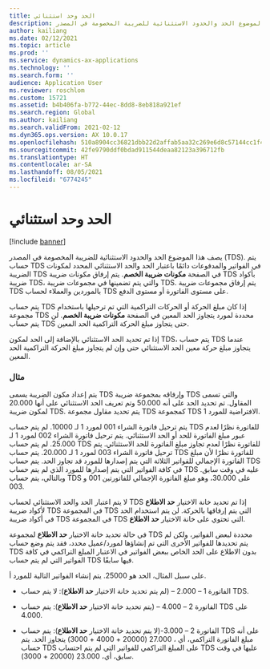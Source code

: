 ```yaml
---
title: الحد وحد استثنائي
description: يصف هذا الموضوع الحد والحدود الاستثنائية للضريبة المخصومة في المصدر (TDS).
author: kailiang
ms.date: 02/12/2021
ms.topic: article
ms.prod: ''
ms.service: dynamics-ax-applications
ms.technology: ''
ms.search.form: ''
audience: Application User
ms.reviewer: roschlom
ms.custom: 15721
ms.assetid: b4b406fa-b772-44ec-8dd8-8eb818a921ef
ms.search.region: Global
ms.author: kailiang
ms.search.validFrom: 2021-02-12
ms.dyn365.ops.version: AX 10.0.17
ms.openlocfilehash: 510a8904cc36821dbb22d2affab5aa32c269e6d8c57144cc1f4ef3e1ac448334
ms.sourcegitcommit: 42fe9790ddf0bdad911544deaa82123a396712fb
ms.translationtype: HT
ms.contentlocale: ar-SA
ms.lasthandoff: 08/05/2021
ms.locfileid: "6774245"
---
```

# <a name="threshold-limit-and-exception-threshold-limit"></a>الحد وحد استثنائي

[!include [banner](../includes/banner.md)]

يصف هذا الموضوع الحد والحدود الاستثنائية للضريبة المخصومة في المصدر (TDS). يتم حساب TDS في الفواتير والمدفوعات دائمًا باعتبار الحد والحد الاستثنائي المحدد لمكونات الضريبة TDS في الصفحة **مكونات ضريبة الخصم**. يتم إرفاق مكونات ضريبة TDS بأكواد ضريبة TDS، والتي يتم تضمينها في مجموعات ضريبة TDS. يتم إرفاق مجموعات ضريبة TDS بالموردين والعملاء لحساب TDS على مستوى الفاتورة أو مستوى الدفع.

يتم حساب TDS إذا كان مبلغ الحركة أو الحركات التراكمية التي تم ترحيلها باستخدام مجموعة TDS محددة لمورد يتجاوز الحد المعين في الصفحة **مكونات ضريبة الخصم**. لن يتم حساب TDS حتى يتجاوز مبلغ الحركة التراكمية الحد المعين.

إذا تم تحديد الحد الاستثنائي بالإضافة إلى الحد لمكون TDS، يتم حساب TDS عندما يتجاوز مبلغ حركة معين الحد الاستثنائي حتى وإن لم يتجاوز مبلغ الحركة التراكمية الحد المعين.

### <a name="example"></a>مثال
يتم إعداد مكون الضريبة يسمى TDS وإرفاقه بمجموعة ضريبة TDS والتي تسمى المقاول. تم تحديد الحد على أنه 50.000 وتم تعريف الحد الاستثنائي على أنها 20.000 لمكون ضريبة TDS. يتم تحديد مقاول مجموعة TDS كمجموعة TDS الافتراضية للمورد 1.

يتم ترحيل فاتورة الشراء 001 لمورد 1 لـ 10000. لم يتم حساب TDS للفاتورة نظرًا لعدم عبور مبلغ الفاتورة للحد أو الحد الاستثنائي. يتم ترحيل فاتورة الشراء 002 لمورد 1 لـ 25.000. لم يتم حساب TDS للفاتورة نظرًا لعدم تجاوز مبلغ الفاتورة للحد الاستثنائي. يتم ترحيل فاتورة الشراء 003 لمورد 1 لـ 20.000. يتم حساب TDS للفاتورة نظرًا لأن مبلغ الفاتورة الإجمالي للفواتير الثلاثة التي يتم إصدارها للمورد قد تجاوز الحد. يتم حساب TDS في كافة الفواتير التي يتم إصدارها للمورد الذي لم يتم حساب TDS عليه في وقت سابق. وبالتالي، يتم حساب TDS على 30.000، وهو مبلغ الفاتورة الإجمالي للفاتورتين 001 و 003.

لا يتم اعتبار الحد والحد الاستثنائي لحساب TDS إذا تم تحديد خانة الاختيار **حد الاطلاع** لأكواد ضريبة TDS في المجموعة TDS التي يتم إرفاقها بالحركة. لن يتم استخدام الحد في أكواد ضريبة TDS في المجموعة TDS التي تحتوي على خانة الاختيار **حد الاطلاع**.

في حالة تحديد خانة الاختيار **حد الاطلاع** لمجموعة TDS محددة لبعض الفواتير، ولكن لم يتم تحديدها للفواتير الأخرى التي تم إنشاؤها لمورد/عميل محدد، فقد يتم وضع حساب TDS بدون الاطلاع على الحد الخاص ببعض الفواتير في الاعتبار المبلغ التراكمي في كافة الفواتير التي لم يتم حساب TDS فيها سابقًا.

على سبيل المثال، الحد هو 25000. يتم إنشاء الفواتير التالية للمورد أ.

- الفاتورة 1 – 2.000 – (لم يتم تحديد خانة الاختيار **حد الاطلاع**): لا يتم حساب TDS.

- الفاتورة 2 – 4.000 – (يتم تحديد خانة الاختيار **حد الاطلاع**): يتم حساب TDS على 4.000.

- الفاتورة 2 – 3.000-(لا يتم تحديد خانة الاختيار **حد الاطلاع**): يتم حساب TDS على أنه مبلغ الفاتورة التراكمي، أي ، 27.000 (20000 + 4000 + 3000) يتجاوز الحد. يتم حساب TDS على المبلغ التراكمي للفواتير التي لم يتم احتساب TDS عليها في وقت سابق، أي، 23.000 (20000 + 3000).
